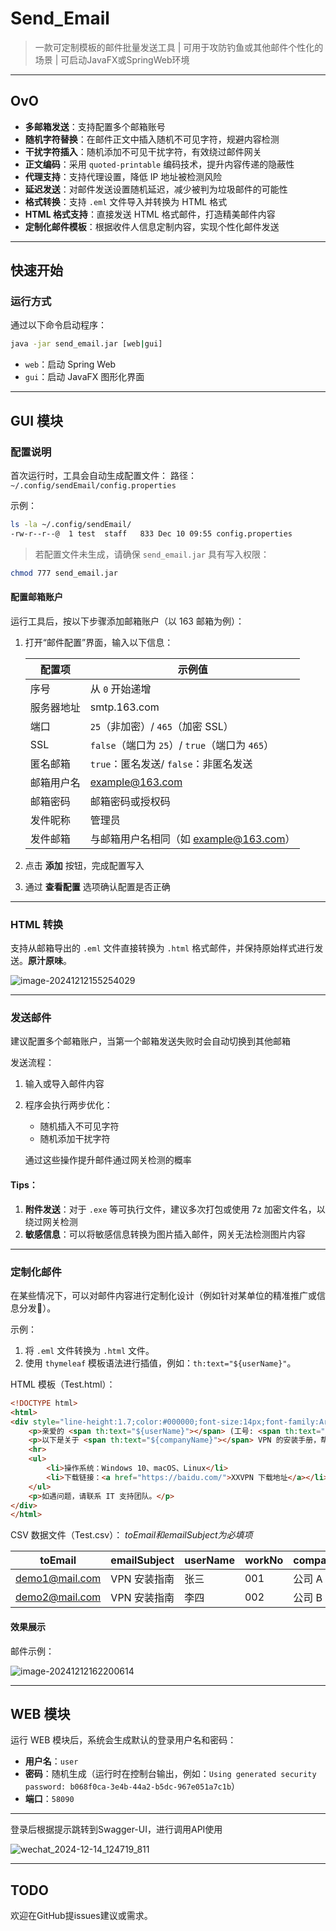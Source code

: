 # Send_Email

> 一款可定制模板的邮件批量发送工具 | 可用于攻防钓鱼或其他邮件个性化的场景 | 可启动JavaFX或SpringWeb环境

----



## OvO

- **多邮箱发送**：支持配置多个邮箱账号
- **随机字符替换**：在邮件正文中插入随机不可见字符，规避内容检测
- **干扰字符插入**：随机添加不可见干扰字符，有效绕过邮件网关
- **正文编码**：采用 `quoted-printable` 编码技术，提升内容传递的隐蔽性
- **代理支持**：支持代理设置，降低 IP 地址被检测风险
- **延迟发送**：对邮件发送设置随机延迟，减少被判为垃圾邮件的可能性
- **格式转换**：支持 `.eml` 文件导入并转换为 HTML 格式
- **HTML 格式支持**：直接发送 HTML 格式邮件，打造精美邮件内容
- **定制化邮件模板**：根据收件人信息定制内容，实现个性化邮件发送

------



## 快速开始

### 运行方式

通过以下命令启动程序：

```bash
java -jar send_email.jar [web|gui]
```

- `web`：启动 Spring Web
- `gui`：启动 JavaFX 图形化界面

------



## GUI 模块

### 配置说明

首次运行时，工具会自动生成配置文件： 路径：`~/.config/sendEmail/config.properties`

示例：

```bash
ls -la ~/.config/sendEmail/
-rw-r--r--@  1 test  staff   833 Dec 10 09:55 config.properties
```

> 若配置文件未生成，请确保 `send_email.jar` 具有写入权限：

```bash
chmod 777 send_email.jar
```

#### 配置邮箱账户

运行工具后，按以下步骤添加邮箱账户（以 163 邮箱为例）：

1. 打开“邮件配置”界面，输入以下信息：

   | 配置项     | 示例值                                         |
   | ---------- | ---------------------------------------------- |
   | 序号       | 从 `0` 开始递增                                |
   | 服务器地址 | smtp.163.com                                   |
   | 端口       | `25`（非加密）/ `465`（加密 SSL）              |
   | SSL        | `false`（端口为 `25`）/ `true`（端口为 `465`） |
   | 匿名邮箱   | `true`：匿名发送/ `false`：非匿名发送          |
   | 邮箱用户名 | example@163.com                                |
   | 邮箱密码   | 邮箱密码或授权码                               |
   | 发件昵称   | 管理员                                         |
   | 发件邮箱   | 与邮箱用户名相同（如 example@163.com）         |

2. 点击 **添加** 按钮，完成配置写入

3. 通过 **查看配置** 选项确认配置是否正确

------

### HTML 转换

支持从邮箱导出的 `.eml` 文件直接转换为 `.html` 格式邮件，并保持原始样式进行发送。**原汁原味**。

![image-20241212155254029](README.assets/image-20241212155254029.png)

------

### 发送邮件

建议配置多个邮箱账户，当第一个邮箱发送失败时会自动切换到其他邮箱

发送流程：

1. 输入或导入邮件内容

2. 程序会执行两步优化：

   - 随机插入不可见字符
   - 随机添加干扰字符

   通过这些操作提升邮件通过网关检测的概率

#### Tips：

1. **附件发送**：对于 `.exe` 等可执行文件，建议多次打包或使用 7z 加密文件名，以绕过网关检测
2. **敏感信息**：可以将敏感信息转换为图片插入邮件，网关无法检测图片内容

------

### 定制化邮件

在某些情况下，可以对邮件内容进行定制化设计（例如针对某单位的精准推广或信息分发🎣）。

示例：

1. 将 `.eml` 文件转换为 `.html` 文件。
2. 使用 `thymeleaf` 模板语法进行插值，例如：`th:text="${userName}"`。

HTML 模板（Test.html）：

```html
<!DOCTYPE html>
<html>
<div style="line-height:1.7;color:#000000;font-size:14px;font-family:Arial">
    <p>亲爱的 <span th:text="${userName}"></span> (工号: <span th:text="${workNo}"></span>)，</p>
    <p>以下是关于 <span th:text="${companyName}"></span> VPN 的安装手册，帮助您顺利完成 VPN 的设置和使用。</p>
    <hr>
    <ul>
        <li>操作系统：Windows 10、macOS、Linux</li>
        <li>下载链接：<a href="https://baidu.com/">XXVPN 下载地址</a></li>
    </ul>
    <p>如遇问题，请联系 IT 支持团队。</p>
</div>
</html>
```

CSV 数据文件（Test.csv）：
*toEmail和emailSubject为必填项*

| toEmail        | emailSubject | userName | workNo | companyName |
| -------------- | ------------ | -------- | ------ | ----------- |
| demo1@mail.com | VPN 安装指南 | 张三     | 001    | 公司 A      |
| demo2@mail.com | VPN 安装指南 | 李四     | 002    | 公司 B      |

#### 效果展示

邮件示例：

![image-20241212162200614](README.assets/image-20241212162200614.png)

----



## WEB 模块

运行 WEB 模块后，系统会生成默认的登录用户名和密码：

- **用户名**：`user`
- **密码**：随机生成（运行时在控制台输出，例如：`Using generated security password: b068f0ca-3e4b-44a2-b5dc-967e051a7c1b`）
- **端口**：`58090`

------

登录后根据提示跳转到Swagger-UI，进行调用API使用

![wechat_2024-12-14_124719_811](README.assets/wechat_2024-12-14_124719_811.png)

------

## TODO
欢迎在GitHub提issues建议或需求。


